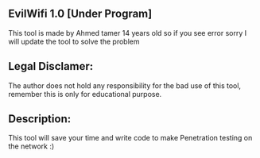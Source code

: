 ## EvilWifi 1.0 [Under Program]
This tool is made by Ahmed tamer 14 years old so if you see error sorry I will update the tool to solve the problem
## Legal Disclamer:
The author does not hold any responsibility for the bad use of this tool,
remember this is only for educational purpose.
## Description:
This tool will save your time and write code to make Penetration testing on the network :)
